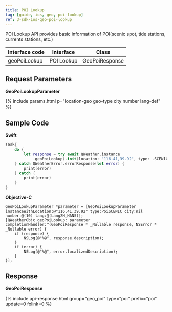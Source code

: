 ```yaml
---
title: POI Lookup
tag: [guide, ios, geo, poi-lookup]
ref: 3-sdk-ios-geo-poi-lookup
---
```


POI Lookup API provides basic information of POI(scenic spot, tide stations, currents stations, etc.)

| Interface code | Interface         | Class        |
| ---------- | --------------------------- | ------------ |
| geoPoiLookup | POI Lookup  | GeoPoiResponse |

## Request Parameters

**GeoPoiLookupParameter**

{% include params.html p="location-geo geo-type city number lang-def" %}

## Sample Code

**Swift**

```swift
Task{
    do {
        let response = try await QWeather.instance
            .geoPoiLookup(.init(location: "116.41,39.92", type: .SCENIC))
    } catch QWeatherError.errorResponse(let error) {
        print(error)
    } catch {
        print(error)
    }
}
```

**Objective-C**

```objc
GeoPoiLookupParameter *parameter = [GeoPoiLookupParameter  instanceWithLocation:@"116.41,39.92" type:PoiSCENIC city:nil number:@(10) lang:@(LangZH_HANS)];
[QWeatherObjc geoPoiLookup: parameter completionHandler:^(GeoPoiResponse * _Nullable response, NSError * _Nullable error) {
    if (response) {
        NSLog(@"%@", response.description);
    }
    if (error) {
        NSLog(@"%@", error.localizedDescription);
    }
}];
```

## Response

**GeoPoiResponse**

{% include api-response.html group="geo_poi" type="poi" prefix="poi" update=0 fxlink=0 %}